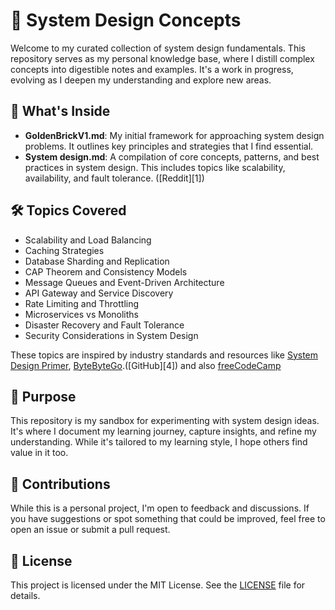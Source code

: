 # 🧠 System Design Concepts

Welcome to my curated collection of system design fundamentals. This repository serves as my personal knowledge base, where I distill complex concepts into digestible notes and examples. It's a work in progress, evolving as I deepen my understanding and explore new areas.

## 📂 What's Inside

* **GoldenBrickV1.md**: My initial framework for approaching system design problems. It outlines key principles and strategies that I find essential.
* **System design.md**: A compilation of core concepts, patterns, and best practices in system design. This includes topics like scalability, availability, and fault tolerance. ([Reddit][1])

## 🛠️ Topics Covered

* Scalability and Load Balancing
* Caching Strategies
* Database Sharding and Replication
* CAP Theorem and Consistency Models
* Message Queues and Event-Driven Architecture
* API Gateway and Service Discovery
* Rate Limiting and Throttling
* Microservices vs Monoliths
* Disaster Recovery and Fault Tolerance
* Security Considerations in System Design

These topics are inspired by industry standards and resources like [System Design Primer](https://github.com/donnemartin/system-design-primer), [ByteByteGo](https://github.com/ByteByteGoHq/system-design-101).([GitHub][4]) and also [freeCodeCamp](https://www.youtube.com/watch?v=F2FmTdLtb_4)

## 🎯 Purpose

This repository is my sandbox for experimenting with system design ideas. It's where I document my learning journey, capture insights, and refine my understanding. While it's tailored to my learning style, I hope others find value in it too.

## 🤝 Contributions

While this is a personal project, I'm open to feedback and discussions. If you have suggestions or spot something that could be improved, feel free to open an issue or submit a pull request.

## 📄 License

This project is licensed under the MIT License. See the [LICENSE](LICENSE) file for details.
